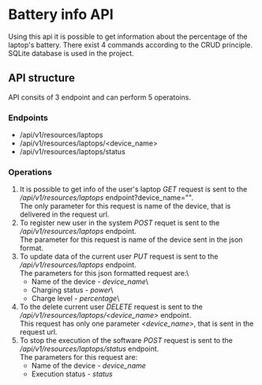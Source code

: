 # Battery info API
Using this api it is possible to get information about the percentage of the laptop's battery. There exist 4 commands according to the CRUD principle. SQLite database is used in the project. 

## API structure
API consits of 3 endpoint and can perform 5 operatoins.

### Endpoints
 * /api/v1/resources/laptops
 * /api/v1/resources/laptops/<device_name>
 * /api/v1/resources/laptops/status

### Operations
  1. It is possible to get info of the user's laptop _GET_ request is sent to the _/api/v1/resources/laptops_ endpoint?device_name="".\
  The only parameter for this request is name of the device, that is delivered in the request url.
  2. To register new user in the system _POST_ requet is sent to the _/api/v1/resources/laptops_ endpoint. \
  The parameter for this request is name of the device sent in the json format.
  3. To update data of the current user _PUT_ request is sent to the _/api/v1/resources/laptops_ endpoint.\
  The parameters for this json formatted request are:\
       * Name of the device - _device_name_\
       * Charging status - _power_\
       * Charge level - _percentage_\
  4. To the delete current user _DELETE_ request is sent to the _/api/v1/resources/laptops/<device_name>_ endpoint.\
    This request has only one parameter _<device_name>_, that is sent in the request url.
  5. To stop the execution of the software _POST_ request is sent to the _/api/v1/resources/laptops/status_ endpoint.\
    The parameters for this request are:
        * Name of the device - _device_name_
        * Execution status - _status_ 
